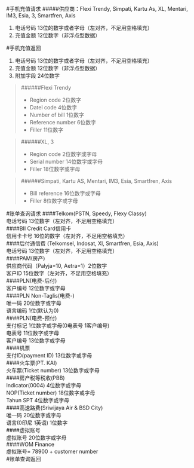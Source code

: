 #手机充值请求
#####供应商：Flexi Trendy, Simpati, Kartu As, XL, Mentari, IM3, Esia, 3, Smartfren, Axis
1. 电话号码 13位的数字或者字母（左对齐，不足用空格填充）
2. 充值金额 12位数字（非浮点型数据）
    
#手机充值返回
1. 电话号码 13位的数字或者字母（左对齐，不足用空格填充）
2. 充值金额 12位数字（非浮点型数据）
3. 附加字段 24位数字
    
>######Flexi Trendy
>- Region code 2位数字
>- Datel code 4位数字
>- Number of bill 1位数字
>- Reference number 6位数字
>- Filler 11位数字
    
>######XL, 3
>- Region code 2位数字或字母
>- Serial number 14位数字或字母
>- Filler 18位数字或字母
    
>######Simpati, Kartu AS, Mentari, IM3, Esia, Smartfren, Axis
>- Bill reference 16位数字或字母
>- Filler 8位数字或字母

#账单查询请求
####Telkom(PSTN, Speedy, Flexy Classy)<br/>
电话号码 13位数字（左对齐，不足用空格填充）<br/>
####BII Credit Card信用卡<br/>
信用卡卡号 16位的数字（左对齐，不足用空格填充）<br/>
####后付通信费 (Telkomsel, Indosat, Xl, Smartfren, Esia, Axis)<br/>
电话号码 13位数字（左对齐，不足用空格填充）<br/>
####PAM(房产)<br/>
供应商代码（Palyja=10, Aetra=1）2位数字<br/>
客户ID 15位数字（左对齐，不足用空格填充）<br/>
####PLN(电费-后付)<br/>
客户编号 12位数字或字母<br/>
####PLN Non-Taglis(电费-)<br/>
唯一码 20位数字或字母<br/>
语言编码 1位(默认为0)<br/>
####PLN(电费-预付)<br/>
支付标记 1位数字或字母(0电表号 1客户编号)<br/>
电表号 11位数字或字母<br/>
客户编号 13位数字或字母<br/>
####机票<br/>
支付ID(payment ID) 13位数字或字母<br/>
####火车票(PT. KAI)<br/>
火车票(Ticket number) 13位数字或字母<br/>
####房产税等税收(PBB)<br/>
Indicator(0004) 4位数字或字母<br/>
NOP(Ticket number) 18位数字或字母<br/>
Tahun SPT 4位数字或字母<br/>
####高速路费(Sriwijaya Air & BSD City)<br/>
唯一码 20位数字或字母<br/>
语言(0印尼 1英语) 1位数字<br/>
####虚拟账号<br/>
虚拟账号 20位数字或字母<br/>
####WOM Finance<br/>
虚拟账号= 78900 + customer number <br/>
#账单查询返回
